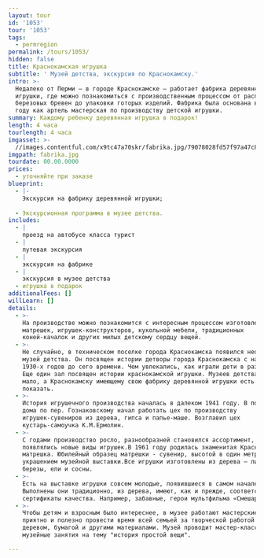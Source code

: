 ```yaml
---
layout: tour
id: '1053'
tour: '1053'
tags:
  - permregion
permalink: /tours/1053/
hidden: false
title: Краснокамская игрушка
subtitle: ' Музей детства, экскурсия по Краснокамску.'
intro: >-
  Недалеко от Перми – в городе Краснокамске – работает фабрика деревянной
  игрушки, где можно познакомиться с производственным процессом от распила
  березовых бревен до упаковки готорых изделий. Фабрика была основана в 1941
  году как артель мастерская по производству детской игрушки.
summary: Каждому ребенку деревянная игрушка в подарок!
length: 4 часа
tourlength: 4 часа
imgasset: >-
  //images.contentful.com/x9tc47a70skr/fabrika.jpg/79078028fd57f97a47c88b717b7ae696/fabrika.jpg
imgpath: fabrika.jpg
tourdate: 00.00.0000
prices:
  - уточняйте при заказе
blueprint:
  - |-
    Экскурсия на фабрику деревянной игрушки;
     
  - Экскурсионная программа в музее детства.
includes:
  - |
    проезд на автобусе класса турист
  - |
    путевая экскурсия
  - |
    экскурсия на фабрике
  - |
    экскурсия в музее детства
  - игрушка в подарок
additionalFees: []
willLearn: []
details:
  - >-
    На производстве можно познакомится с интересным процессом изготовления
    матрешек, игрушек-конструкторов, кукольной мебели, традиционных
    коней-качалок и других милых детскому сердцу вещей.
  - >-
    Не случайно, в техническом поселке города Краснокамска появился необычный
    музей детства. Он посвящен истории детворы города Краснокамска с начала
    1930-х годов до сего времени. Чем увлекались, как играли дети в разные годы?
    Еще один зал посвящен истории краснокамской игрушки. Музеев детства в стране
    мало, а Краснокамску имеющему свою фабрику деревянной игрушки есть что
    показать.
  - >-
    История игрушечного производства началась в далеком 1941 году. В подвале
    дома по пер. Гознаковскому начал работать цех по производству
    игрушек-сувениров из дерева, гипса и папье-маше. Возглавил цех
    кустарь-самоучка К.М.Ермолин.
  - >-
    С годами производство росло, разнообразней становился ассортимент,
    появлялись новые виды игрушек.В 1961 году родилась знаменитая Краснокамская
    матрешка. Юбилейный образец матрешки - сувенир, высотой в один метр, стал
    украшением музейной выставки.Все игрушки изготовлены из дерева – липы,
    березы, ели и сосны.
  - >-
    Есть на выставке игрушки совсем молодые, появившиеся в самом начале 21 века.
    Выполнены они традиционно, из дерева, имеют, как и прежде, соответствующие
    сертификаты качества. Например, забавные, герои мультфильма «Смешарики».
  - >-
    Чтобы детям и взросным было интереснее, в музее работают мастерские, где
    приятно и полезно провести время всей семьей за творческой работой с
    деревом, бумагой и другими материалами. Музей проводит мастер-классы и
    музейные занятия на тему "история простой вещи".

---
```

